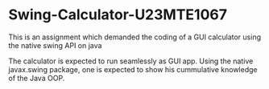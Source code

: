 # Swing-Calculator-U23MTE1067
This is an assignment which demanded the coding of a GUI calculator using the native swing API on java

The calculator is expected to run seamlessly as GUI app.
Using the native javax.swing package, one is expected to show his cummulative knowledge of the Java OOP.
